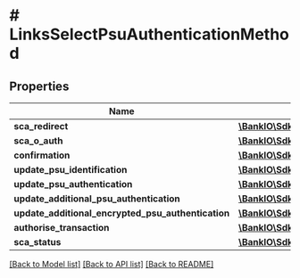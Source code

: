 # # LinksSelectPsuAuthenticationMethod

## Properties

Name | Type | Description | Notes
------------ | ------------- | ------------- | -------------
**sca_redirect** | [**\BankIO\Sdk\Model\HrefType**](HrefType.md) |  | [optional] 
**sca_o_auth** | [**\BankIO\Sdk\Model\HrefType**](HrefType.md) |  | [optional] 
**confirmation** | [**\BankIO\Sdk\Model\HrefType**](HrefType.md) |  | [optional] 
**update_psu_identification** | [**\BankIO\Sdk\Model\HrefType**](HrefType.md) |  | [optional] 
**update_psu_authentication** | [**\BankIO\Sdk\Model\HrefType**](HrefType.md) |  | [optional] 
**update_additional_psu_authentication** | [**\BankIO\Sdk\Model\HrefType**](HrefType.md) |  | [optional] 
**update_additional_encrypted_psu_authentication** | [**\BankIO\Sdk\Model\HrefType**](HrefType.md) |  | [optional] 
**authorise_transaction** | [**\BankIO\Sdk\Model\HrefType**](HrefType.md) |  | [optional] 
**sca_status** | [**\BankIO\Sdk\Model\HrefType**](HrefType.md) |  | [optional] 

[[Back to Model list]](../../README.md#documentation-for-models) [[Back to API list]](../../README.md#documentation-for-api-endpoints) [[Back to README]](../../README.md)


